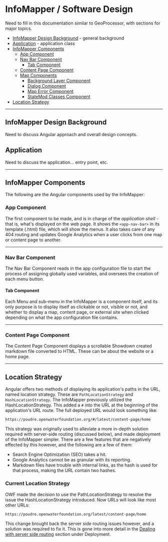 # InfoMapper / Software Design #

Need to fill in this documentation similar to GeoProcessor, with sections for major
topics.

* [InfoMapper Design Background](#infomapper-design-background) - general background
* [Application](#application) - application class
* [InfoMapper Components](#infomapper-components)
    * [App Component](#app-component)
    * [Nav Bar Component](#nav-bar-component)
        * [Tab Component](#tab-component)
    * [Content Page Component](#content-page-component)
    * [Map Components](#map-components)
        * [Background Layer Component](#background-layer-component)
        * [Dialog Component](#dialog-component)
        * [Map Error Component](#map-error-component)
        * [StateMod Classes Component](#statemod-classes-component)
* [Location Strategy](#location-strategy)

----------------------

## InfoMapper Design Background ##

Need to discuss Angular approach and overall design concepts.

## Application ##

Need to discuss the application... entry point, etc.

----

## InfoMapper Components ##

The following are the Angular components used by the InfoMapper:

### App Component ###

The first component to be made, and is in charge of the *application shell* - that
is, what's displayed on the web page. It shows the `<app-nav-bar>` in its template
(.html) file, which will show the menus. It also takes care of any 404 routing and
updates Google Analytics when a user clicks from one map or content page to another.

----

### Nav Bar Component ###

The Nav Bar Component reads in the app configuration file to start the process of
assigning globally used variables, and oversees the creation of each menu button.

#### Tab Component ####

Each Menu and sub-menu in the InfoMapper is a component itself, and its only purpose
is to display itself as clickable or not, visible or not, and whether to display
a map, content page, or external site when clicked depending on what the app configuration
file contains.

----

### Content Page Component ###

The Content Page Component displays a scrollable Showdown created markdown file converted
to HTML. These can be about the website or a home page.

----

## Location Strategy ##

Angular offers two methods of displaying its application's paths in the URL,
named location strategy. These are `PathLocationStrategy` and `HashLocationStrategy`.
The InfoMapper previously utilized the HashLocationStrategy. This added a `#` into
the URL at the beginning of the application's URL route. The full deployed URL would
look something like:

`https://poudre.openwaterfoundation.org/#/latest/content-page/home`

This strategy was originally used to alleviate a more in-depth solution required
with server-side routing (discussed below), and made deployment of the InfoMapper
simpler. There are a few features that are negatively effected by this however,
and the following are a few of them:

* Search Engine Optimization (SEO) takes a hit.
* Google Analytics cannot be as granular with its reporting.
* Markdown files have trouble with internal links, as the hash is used for that
process, making the URL contain two hashes.

### Current Location Strategy ###

OWF made the decision to use the PathLocationStrategy to resolve the issue the
HashLocationStrategy introduced. Now URLs will look like most other URLs:

`https://poudre.openwaterfoundation.org/latest/content-page/home`

This change brought back the server side routing issues however, and a solution
was required to fix it. This is gone into more detail in the
[Dealing with server side routing](../deployment/deployment.md#dealing-with-server-side-routing)
section under Deployment.